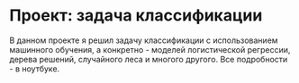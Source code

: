 # Проект: задача классификации

В данном проекте я решил задачу классификации с использованием машинного обучения, а конкретно - моделей логистической регрессии, дерева решений, случайного леса и многого другого. Все подробности - в ноутбуке.